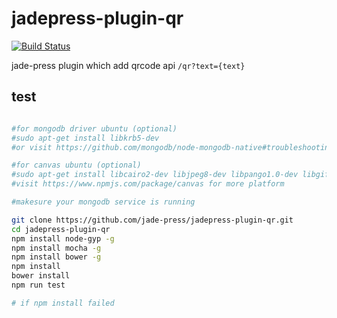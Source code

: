 # jadepress-plugin-qr

[![Build Status](https://travis-ci.org/jade-press/jadepress-plugin-qr.svg?branch=master)](https://travis-ci.org/jade-press/jadepress-plugin-qr)

jade-press plugin which add qrcode api `/qr?text={text}`


## test
```bash

#for mongodb driver ubuntu (optional)
#sudo apt-get install libkrb5-dev
#or visit https://github.com/mongodb/node-mongodb-native#troubleshooting for more

#for canvas ubuntu (optional)
#sudo apt-get install libcairo2-dev libjpeg8-dev libpango1.0-dev libgif-dev build-essential g++
#visit https://www.npmjs.com/package/canvas for more platform

#makesure your mongodb service is running

git clone https://github.com/jade-press/jadepress-plugin-qr.git
cd jadepress-plugin-qr
npm install node-gyp -g
npm install mocha -g
npm install bower -g
npm install
bower install
npm run test

# if npm install failed
```

